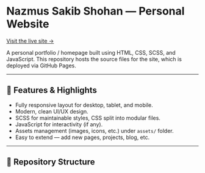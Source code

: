 # Nazmus Sakib Shohan — Personal Website

[Visit the live site →](https://NazmusSakibShohan.github.io)

A personal portfolio / homepage built using HTML, CSS, SCSS, and JavaScript. This repository hosts the source files for the site, which is deployed via GitHub Pages.

---

## 🎯 Features & Highlights

- Fully responsive layout for desktop, tablet, and mobile.
- Modern, clean UI/UX design.
- SCSS for maintainable styles, CSS split into modular files.
- JavaScript for interactivity (if any).
- Assets management (images, icons, etc.) under `assets/` folder.
- Easy to extend — add new pages, projects, blog, etc.

---

## 📁 Repository Structure

